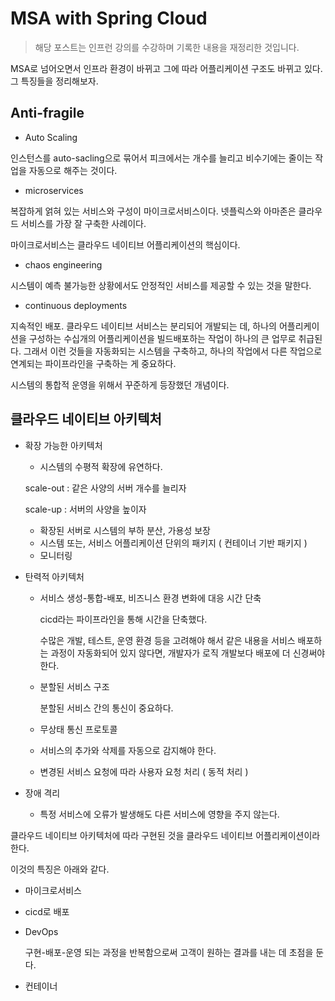# MSA with Spring Cloud

> 해당 포스트는 인프런 강의를 수강하며 기록한 내용을 재정리한 것입니다.

MSA로 넘어오면서 인프라 환경이 바뀌고 그에 따라 어플리케이션 구조도 바뀌고 있다. 그 특징들을 정리해보자. 

## Anti-fragile

- Auto Scaling

인스턴스를 auto-sacling으로 묶어서 피크에서는 개수를 늘리고 비수기에는 줄이는 작업을 자동으로 해주는 것이다.

- microservices

복잡하게 얽혀 있는 서비스와 구성이 마이크로서비스이다. 넷플릭스와 아마존은 클라우드 서비스를 가장 잘 구축한 사례이다. 

마이크로서비스는 클라우드 네이티브 어플리케이션의 핵심이다. 

- chaos engineering

시스템이 예측 불가능한 상황에서도 안정적인 서비스를 제공할 수 있는 것을 말한다.

- continuous deployments

지속적인 배포. 클라우드 네이티브 서비스는 분리되어 개발되는 데, 하나의 어플리케이션을 구성하는 수십개의 어플리케이션을 빌드배포하는 작업이 하나의 큰 업무로 취급된다. 그래서 이런 것들을 자동화되는 시스템을 구축하고, 하나의 작업에서 다른 작업으로 연계되는 파이프라인을 구축하는 게 중요하다. 

시스템의 통합적 운영을 위해서 꾸준하게 등장했던 개념이다.

## 클라우드 네이티브 아키텍처

- 확장 가능한 아키텍처
    - 시스템의 수평적 확장에 유연하다.
    
    scale-out : 같은 사양의 서버 개수를 늘리자
    
    scale-up : 서버의 사양을 높이자
    
    - 확장된 서버로 시스템의 부하 분산, 가용성 보장
    - 시스템 또는, 서비스 어플리케이션 단위의 패키지 ( 컨테이너 기반 패키지 )
    - 모니터링

- 탄력적 아키텍처
    - 서비스 생성-통합-배포, 비즈니스 환경 변화에 대응 시간 단축
        
        cicd라는 파이프라인을 통해 시간을 단축했다.
        
        수많은 개발, 테스트, 운영 환경 등을 고려해야 해서 같은 내용을 서비스 배포하는 과정이 자동화되어 있지 않다면, 개발자가 로직 개발보다 배포에 더 신경써야 한다.
        
    - 분할된 서비스 구조
        
        분할된 서비스 간의 통신이 중요하다.
        
    - 무상태 통신 프로토콜
    - 서비스의 추가와 삭제를 자동으로 감지해야 한다.
    - 변경된 서비스 요청에 따라 사용자 요청 처리 ( 동적 처리 )
    
- 장애 격리
    - 특정 서비스에 오류가 발생해도 다른 서비스에 영향을 주지 않는다.
    

클라우드 네이티브 아키텍처에 따라 구현된 것을 클라우드 네이티브 어플리케이션이라 한다.

이것의 특징은 아래와 같다.

- 마이크로서비스
- cicd로 배포
- DevOps
    
    구현-배포-운영 되는 과정을 반복함으로써 고객이 원하는 결과를 내는 데 초점을 둔다.
    
- 컨테이너
